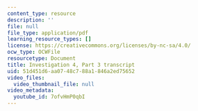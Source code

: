 ```yaml
---
content_type: resource
description: ''
file: null
file_type: application/pdf
learning_resource_types: []
license: https://creativecommons.org/licenses/by-nc-sa/4.0/
ocw_type: OCWFile
resourcetype: Document
title: Investigation 4, Part 3 transcript
uid: 51d451d6-aa07-48c7-88a1-846a2ed75652
video_files:
  video_thumbnail_file: null
video_metadata:
  youtube_id: 7ofvHmP0qbI
---
```

